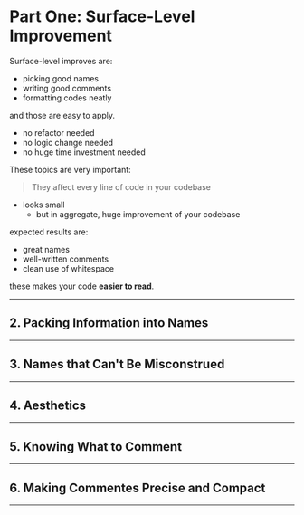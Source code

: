 # Part One: Surface-Level Improvement

Surface-level improves are:

* picking good names
* writing good comments
* formatting codes neatly

and those are easy to apply.

* no refactor needed
* no logic change needed
* no huge time investment needed

These topics are very important:

> They affect every line of code in your codebase

* looks small
  * but in aggregate, huge improvement of your codebase

expected results are:

* great names
* well-written comments
* clean use of whitespace

these makes your code **easier to read**.

---

## 2. Packing Information into Names

---

## 3. Names that Can't Be Misconstrued

---

## 4. Aesthetics

---

## 5. Knowing What to Comment

---

## 6. Making Commentes Precise and Compact

---

